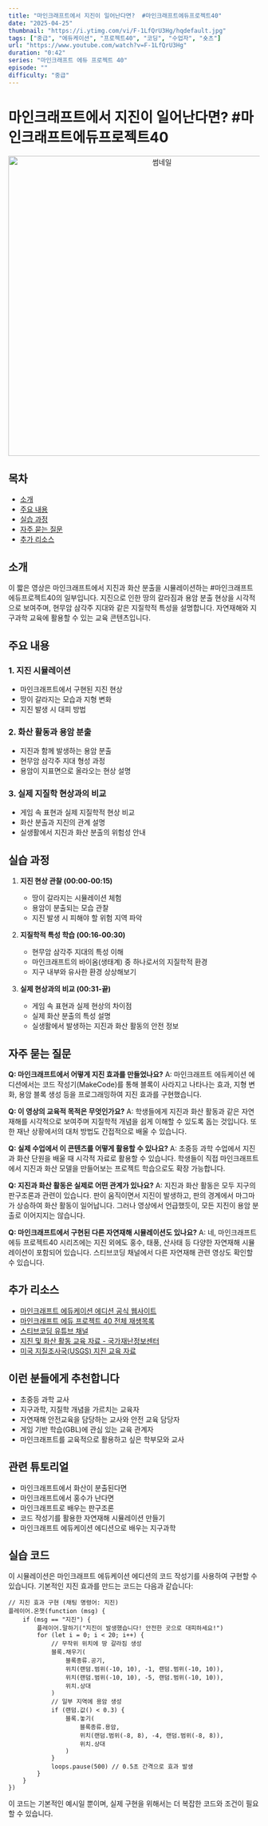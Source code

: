 ```yaml
---
title: "마인크래프트에서 지진이 일어난다면?  #마인크래프트에듀프로젝트40"
date: "2025-04-25"
thumbnail: "https://i.ytimg.com/vi/F-1LfQrU3Hg/hqdefault.jpg"
tags: ["중급", "에듀케이션", "프로젝트40", "코딩", "수업자", "숏츠"]
url: "https://www.youtube.com/watch?v=F-1LfQrU3Hg"
duration: "0:42"
series: "마인크래프트 에듀 프로젝트 40"
episode: ""
difficulty: "중급"
---
```


# 마인크래프트에서 지진이 일어난다면? #마인크래프트에듀프로젝트40

<div align="center">
<img src="https://i.ytimg.com/vi/F-1LfQrU3Hg/hqdefault.jpg" alt="썸네일" width="600"/>
</div>

## 목차
- [소개](#소개)
- [주요 내용](#주요-내용)
- [실습 과정](#실습-과정)
- [자주 묻는 질문](#자주-묻는-질문)
- [추가 리소스](#추가-리소스)

## 소개
이 짧은 영상은 마인크래프트에서 지진과 화산 분출을 시뮬레이션하는 #마인크래프트에듀프로젝트40의 일부입니다. 지진으로 인한 땅의 갈라짐과 용암 분출 현상을 시각적으로 보여주며, 현무암 삼각주 지대와 같은 지질학적 특성을 설명합니다. 자연재해와 지구과학 교육에 활용할 수 있는 교육 콘텐츠입니다.

## 주요 내용

### 1. 지진 시뮬레이션
- 마인크래프트에서 구현된 지진 현상
- 땅이 갈라지는 모습과 지형 변화
- 지진 발생 시 대피 방법

### 2. 화산 활동과 용암 분출
- 지진과 함께 발생하는 용암 분출
- 현무암 삼각주 지대 형성 과정
- 용암이 지표면으로 올라오는 현상 설명

### 3. 실제 지질학 현상과의 비교
- 게임 속 표현과 실제 지질학적 현상 비교
- 화산 분출과 지진의 관계 설명
- 실생활에서 지진과 화산 분출의 위험성 안내

## 실습 과정
1. **지진 현상 관찰 (00:00-00:15)**
   - 땅이 갈라지는 시뮬레이션 체험
   - 용암이 분출되는 모습 관찰
   - 지진 발생 시 피해야 할 위험 지역 파악

2. **지질학적 특성 학습 (00:16-00:30)**
   - 현무암 삼각주 지대의 특성 이해
   - 마인크래프트의 바이옴(생태계) 중 하나로서의 지질학적 환경
   - 지구 내부와 유사한 환경 상상해보기

3. **실제 현상과의 비교 (00:31-끝)**
   - 게임 속 표현과 실제 현상의 차이점
   - 실제 화산 분출의 특성 설명
   - 실생활에서 발생하는 지진과 화산 활동의 안전 정보

## 자주 묻는 질문

**Q: 마인크래프트에서 어떻게 지진 효과를 만들었나요?**
A: 마인크래프트 에듀케이션 에디션에서는 코드 작성기(MakeCode)를 통해 블록이 사라지고 나타나는 효과, 지형 변화, 용암 블록 생성 등을 프로그래밍하여 지진 효과를 구현했습니다.

**Q: 이 영상의 교육적 목적은 무엇인가요?**
A: 학생들에게 지진과 화산 활동과 같은 자연재해를 시각적으로 보여주며 지질학적 개념을 쉽게 이해할 수 있도록 돕는 것입니다. 또한 재난 상황에서의 대처 방법도 간접적으로 배울 수 있습니다.

**Q: 실제 수업에서 이 콘텐츠를 어떻게 활용할 수 있나요?**
A: 초중등 과학 수업에서 지진과 화산 단원을 배울 때 시각적 자료로 활용할 수 있습니다. 학생들이 직접 마인크래프트에서 지진과 화산 모델을 만들어보는 프로젝트 학습으로도 확장 가능합니다.

**Q: 지진과 화산 활동은 실제로 어떤 관계가 있나요?**
A: 지진과 화산 활동은 모두 지구의 판구조론과 관련이 있습니다. 판이 움직이면서 지진이 발생하고, 판의 경계에서 마그마가 상승하여 화산 활동이 일어납니다. 그러나 영상에서 언급했듯이, 모든 지진이 용암 분출로 이어지지는 않습니다.

**Q: 마인크래프트에서 구현된 다른 자연재해 시뮬레이션도 있나요?**
A: 네, 마인크래프트 에듀 프로젝트40 시리즈에는 지진 외에도 홍수, 태풍, 산사태 등 다양한 자연재해 시뮬레이션이 포함되어 있습니다. 스티브코딩 채널에서 다른 자연재해 관련 영상도 확인할 수 있습니다.

## 추가 리소스
- [마인크래프트 에듀케이션 에디션 공식 웹사이트](https://education.minecraft.net/)
- [마인크래프트 에듀 프로젝트 40 전체 재생목록](https://www.youtube.com/playlist?list=PL65-D_6NL4SRelYV8IfwHwzuwXIGdR0x_)
- [스티브코딩 유튜브 채널](https://www.youtube.com/c/스티브코딩)
- [지진 및 화산 활동 교육 자료 - 국가재난정보센터](https://www.safekorea.go.kr/idsiSFK/neo/main/main.html)
- [미국 지질조사국(USGS) 지진 교육 자료](https://www.usgs.gov/natural-hazards/earthquake-hazards)

## 이런 분들에게 추천합니다
- 초중등 과학 교사
- 지구과학, 지질학 개념을 가르치는 교육자
- 자연재해 안전교육을 담당하는 교사와 안전 교육 담당자
- 게임 기반 학습(GBL)에 관심 있는 교육 관계자
- 마인크래프트를 교육적으로 활용하고 싶은 학부모와 교사

## 관련 튜토리얼
- 마인크래프트에서 화산이 분출된다면
- 마인크래프트에서 홍수가 난다면
- 마인크래프트로 배우는 판구조론
- 코드 작성기를 활용한 자연재해 시뮬레이션 만들기
- 마인크래프트 에듀케이션 에디션으로 배우는 지구과학

## 실습 코드
이 시뮬레이션은 마인크래프트 에듀케이션 에디션의 코드 작성기를 사용하여 구현할 수 있습니다. 기본적인 지진 효과를 만드는 코드는 다음과 같습니다:

```
// 지진 효과 구현 (채팅 명령어: 지진)
플레이어.온챗(function (msg) {
    if (msg == "지진") {
        플레이어.말하기("지진이 발생했습니다! 안전한 곳으로 대피하세요!")
        for (let i = 0; i < 20; i++) {
            // 무작위 위치에 땅 갈라짐 생성
            블록.채우기(
                블록종류.공기,
                위치(랜덤.범위(-10, 10), -1, 랜덤.범위(-10, 10)),
                위치(랜덤.범위(-10, 10), -5, 랜덤.범위(-10, 10)),
                위치.상대
            )
            // 일부 지역에 용암 생성
            if (랜덤.값() < 0.3) {
                블록.놓기(
                    블록종류.용암,
                    위치(랜덤.범위(-8, 8), -4, 랜덤.범위(-8, 8)),
                    위치.상대
                )
            }
            loops.pause(500) // 0.5초 간격으로 효과 발생
        }
    }
})
```

이 코드는 기본적인 예시일 뿐이며, 실제 구현을 위해서는 더 복잡한 코드와 조건이 필요할 수 있습니다.